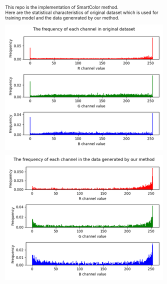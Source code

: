 This repo is the implementation of SmartColor method.  
Here are the statistical characteristics of original dataset which is used for training model and the data genenrated by our method.
<p align="center">
    <img src="img/channel_freq_real_data.png" height="400"/>
</p>
<p align="center">
    <img src="img/channel_freq_generated_data.png" height="400"/>
</p>
